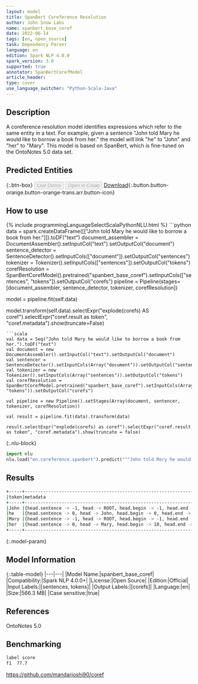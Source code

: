 ```yaml
---
layout: model
title: SpanBert Coreference Resolution
author: John Snow Labs
name: spanbert_base_coref
date: 2022-06-14
tags: [en, open_source]
task: Dependency Parser
language: en
edition: Spark NLP 4.0.0
spark_version: 3.0
supported: true
annotator: SpanBertCorefModel
article_header:
type: cover
use_language_switcher: "Python-Scala-Java"
---
```


## Description

A coreference resolution model identifies expressions which refer to the same entity in a text. For example, given a sentence "John told Mary he would like to borrow a book from her." the model will link "he" to "John" and "her" to "Mary".  This model is based on SpanBert, which is fine-tuned on the OntoNotes 5.0 data set.

## Predicted Entities



{:.btn-box}
<button class="button button-orange" disabled>Live Demo</button>
<button class="button button-orange" disabled>Open in Colab</button>
[Download](https://s3.amazonaws.com/auxdata.johnsnowlabs.com/public/models/spanbert_base_coref_en_4.0.0_3.0_1655203982784.zip){:.button.button-orange.button-orange-trans.arr.button-icon}

## How to use



<div class="tabs-box" markdown="1">
{% include programmingLanguageSelectScalaPythonNLU.html %}
```python
data = spark.createDataFrame([["John told Mary he would like to borrow a book from her."]]).toDF("text")
document_assembler = DocumentAssembler().setInputCol("text").setOutputCol("document")
sentence_detector = SentenceDetector().setInputCols(["document"]).setOutputCol("sentences")
tokenizer = Tokenizer().setInputCols(["sentences"]).setOutputCol("tokens")
corefResolution = SpanBertCorefModel().pretrained("spanbert_base_coref").setInputCols(["sentences", "tokens"]).setOutputCol("corefs")
pipeline = Pipeline(stages=[document_assembler, sentence_detector, tokenizer, corefResolution])

model = pipeline.fit(self.data)

model.transform(self.data).selectExpr("explode(corefs) AS coref").selectExpr("coref.result as token", "coref.metadata").show(truncate=False)
```
```scala
val data = Seq("John told Mary he would like to borrow a book from her.").toDF("text")
val document = new DocumentAssembler().setInputCol("text").setOutputCol("document")
val sentencer = SentenceDetector().setInputCols(Array("document")).setOutputCol("sentences")
val tokenizer = new Tokenizer().setInputCols(Array("sentences")).setOutputCol("tokens")
val corefResolution = SpanBertCorefModel.pretrained("spanbert_base_coref").setInputCols(Array("sentences", "tokens")).setOutputCol("corefs")

val pipeline = new Pipeline().setStages(Array(document, sentencer, tokenizer, corefResolution))

val result = pipeline.fit(data).transform(data)

result.selectExpr("explode(corefs) as coref").selectExpr("coref.result as token", "coref.metadata").show(truncate = false)
```


{:.nlu-block}
```python
import nlu
nlu.load("en.coreference.spanbert").predict("""John told Mary he would like to borrow a book from her.""")
```

</div>

## Results

```bash
+-----+------------------------------------------------------------------------------------+
|token|metadata                                                                            |
+-----+------------------------------------------------------------------------------------+
|John |{head.sentence -> -1, head -> ROOT, head.begin -> -1, head.end -> -1, sentence -> 0}|
|he   |{head.sentence -> 0, head -> John, head.begin -> 0, head.end -> 3, sentence -> 0}   |
|Mary |{head.sentence -> -1, head -> ROOT, head.begin -> -1, head.end -> -1, sentence -> 0}|
|her  |{head.sentence -> 0, head -> Mary, head.begin -> 10, head.end -> 13, sentence -> 0} |
+-----+------------------------------------------------------------------------------------+
```

{:.model-param}
## Model Information

{:.table-model}
|---|---|
|Model Name:|spanbert_base_coref|
|Compatibility:|Spark NLP 4.0.0+|
|License:|Open Source|
|Edition:|Official|
|Input Labels:|[sentences, tokens]|
|Output Labels:|[corefs]|
|Language:|en|
|Size:|566.3 MB|
|Case sensitive:|true|

## References

OntoNotes 5.0

## Benchmarking

```bash
label score
f1  77.7
```
https://github.com/mandarjoshi90/coref
